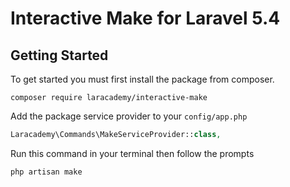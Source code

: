 # Interactive Make for Laravel 5.4

## Getting Started

To get started you must first install the package from composer.

```
composer require laracademy/interactive-make
```

Add the package service provider to your `config/app.php`

```php
Laracademy\Commands\MakeServiceProvider::class,
```

Run this command in your terminal then follow the prompts

```
php artisan make
```
